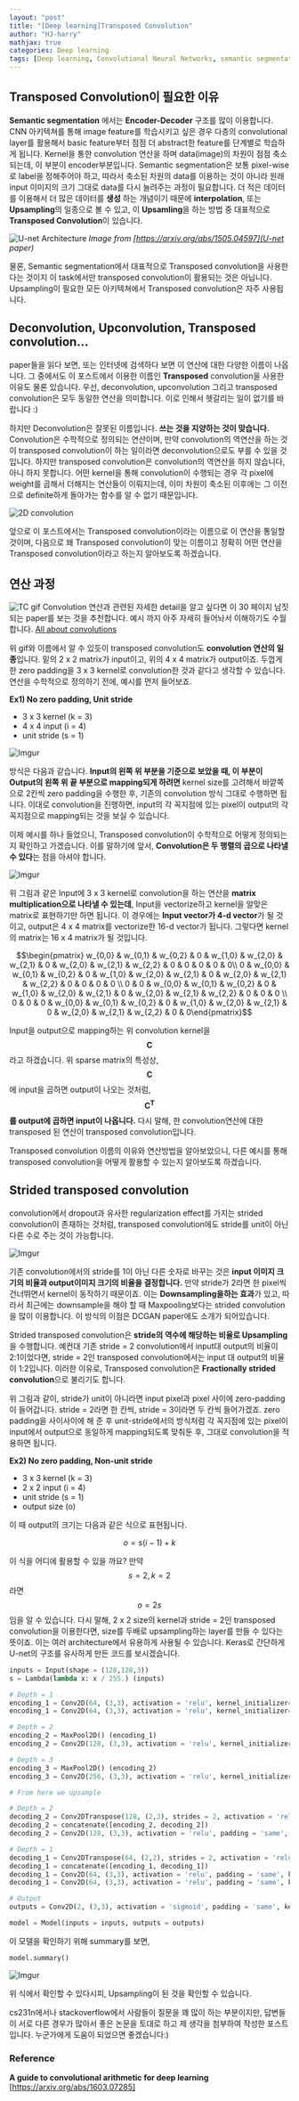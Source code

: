 ```yaml
---
layout: "post"
title: "[Deep learning]Transposed Convolution"
author: "HJ-harry"
mathjax: true
categories: Deep learning
tags: [Deep learning, Convolutional Neural Networks, semantic segmentation, Keras]
---
```


## Transposed Convolution이 필요한 이유

**Semantic segmentation** 에서는 **Encoder-Decoder** 구조를 많이 이용합니다. CNN 아키텍쳐를 통해 image feature를 학습시키고 싶은 경우 다층의 convolutional layer를 활용해서 basic feature부터 점점 더 abstract한 feature를 단계별로 학습하게 됩니다. Kernel을 통한 convolution 연산을 하며 data(image)의 차원이 점점 축소되는데, 이 부분이 encoder부분입니다. Semantic segmentation은 보통 pixel-wise로 label을 정해주어야 하고, 따라서 축소된 차원의 data를 이용하는 것이 아니라 원래 input 이미지의 크기 그대로 data를 다시 늘려주는 과정이 필요합니다. 더 적은 데이터를 이용해서 더 많은 데이터를 **생성** 하는 개념이기 때문에 **interpolation**, 또는 **Upsampling**의 일종으로 볼 수 있고, 이 **Upsamling**을 하는 방법 중 대표적으로 **Transposed Convolution**이 있습니다.  

![U-net Architecture](http://openresearch.ai/uploads/default/original/1X/ec0ac2e2d2df8f213b916453375ccee95a254ac3.png)
*Image from [https://arxiv.org/abs/1505.04597](U-net paper)*

물론, Semantic segmentation에서 대표적으로 Transposed convolution을 사용한다는 것이지 이 task에서만 transposed convolution이 활용되는 것은 아닙니다. Upsampling이 필요한 모든 아키텍쳐에서 Transposed convolution은 자주 사용됩니다.

## Deconvolution, Upconvolution, Transposed convolution...

paper들을 읽다 보면, 또는 인터넷에 검색하다 보면 이 연산에 대한 다양한 이름이 나옵니다. 그 중에서도 이 포스트에서 이용한 이름인 **Transposed** convolution을 사용한 이유도 물론 있습니다. 우선, deconvolution, upconvolution 그리고 transposed convolution은 모두 동일한 연산을 의미합니다. 이로 인해서 헷갈리는 일이 없기를 바랍니다 :)  

하지만 Deconvolution은 잘못된 이름입니다. **쓰는 것을 지양하는 것이 맞습니다.** Convolution은 수학적으로 정의되는 연산이며, 만약 convolution의 역연산을 하는 것이 transposed convolution이 하는 일이라면 deconvolution으로도 부를 수 있을 것입니다. 하지만 transposed convolution은 convolution의 역연산을 하지 않습니다, 아니 하지 못합니다. 어떤 kernel을 통해 convolution이 수행되는 경우 각 pixel에 weight를 곱해서 더해지는 연산들이 이뤄지는데, 이미 차원이 축소된 이후에는 그 이전으로 definite하게 돌아가는 함수를 알 수 없기 때문입니다.

![2D convolution](http://colah.github.io/posts/2014-07-Understanding-Convolutions/img/RiverTrain-ImageConvDiagram.png)

앞으로 이 포스트에서는 Transposed convolution이라는 이름으로 이 연산을 통일할 것이며, 다음으로 왜 Transposed convolution이 맞는 이름이고 정확히 어떤 연산을 Transposed convolution이라고 하는지 알아보도록 하겠습니다.

## 연산 과정
![TC gif](https://i.stack.imgur.com/YyCu2.gif)
Convolution 연산과 관련된 자세한 detail을 알고 싶다면 이 30 페이지 남짓 되는 paper를 보는 것을 추천합니다. 예시 까지 아주 자세히 들어놔서 이해하기도 수월합니다. [All about convolutions](https://arxiv.org/abs/1603.07285)  

위 gif와 이름에서 알 수 있듯이 transposed convolution도 **convolution 연산의 일종**입니다. 밑의 2 x 2 matrix가 input이고, 위의 4 x 4 matrix가 output이죠. 두껍게 한 zero padding을 3 x 3 kernel로 convolution한 것과 같다고 생각할 수 있습니다. 연산을 수학적으로 정의하기 전에, 예시를 먼저 들어보죠.

**Ex1) No zero padding, Unit stride**

- 3 x 3 kernel (k = 3)
- 4 x 4 input (i = 4)
- unit stride (s = 1)

![Imgur](https://i.imgur.com/cOjpHEb.png)

방식은 다음과 같습니다. **Input의 왼쪽 위 부분을 기준으로 보았을 때, 이 부분이 Output의 왼쪽 위 끝 부분으로 mapping되게 하려면** kernel size를 고려해서 바깥쪽으로 2칸씩 zero padding을 수행한 후, 기존의 convolution 방식 그대로 수행하면 됩니다. 이대로 convolution을 진행하면, input의 각 꼭지점에 있는 pixel이 output의 각 꼭지점으로 mapping되는 것을 보실 수 있습니다.  

이제 예시를 하나 들었으니, Transposed convolution이 수학적으로 어떻게 정의되는지 확인하고 가겠습니다. 이를 말하기에 앞서, **Convolution은 두 행렬의 곱으로 나타낼 수 있다**는 점을 아셔야 합니다.

![Imgur](https://i.imgur.com/lq7MRTx.png)

위 그림과 같은 Input에 3 x 3 kernel로 convolution을 하는 연산을 **matrix multiplication으로 나타낼 수 있는데**, Input을 vectorize하고 kernel을 알맞은 matrix로 표현하기만 하면 됩니다. 이 경우에는 **Input vector가 4-d vector**가 될 것이고, output은 4 x 4 matrix를 vectorize한 16-d vector가 됩니다. 그렇다면 kernel의 matrix는 16 x 4 matrix가 될 것입니다.

$$\begin{pmatrix} w_{0,0} & w_{0,1} & w_{0,2} & 0 & w_{1,0} & w_{2,0} & w_{2,1} & 0 & w_{2,0} & w_{2,1} & w_{2,2} & 0 & 0 & 0 & 0 & 0\\ 0 & w_{0,0} & w_{0,1} & w_{0,2} & 0 & w_{1,0} & w_{2,0} & w_{2,1} & 0 & w_{2,0} & w_{2,1} & w_{2,2} & 0 & 0 & 0 & 0 \\ 0 & 0 & w_{0,0} & w_{0,1} & w_{0,2} & 0 & w_{1,0} & w_{2,0} & w_{2,1} & 0 & w_{2,0} & w_{2,1} & w_{2,2} & 0 & 0 & 0 \\ 0 & 0 & 0 & w_{0,0} & w_{0,1} & w_{0,2} & 0 & w_{1,0} & w_{2,0} & w_{2,1} & 0 & w_{2,0} & w_{2,1} & w_{2,2} & 0 & 0\end{pmatrix}$$

Input을 output으로 mapping하는 위 convolution kernel을 $$\mathbf{C}$$ 라고 하겠습니다. 위 sparse matrix의 특성상, $$\mathbf{C}$$ 에 input을 곱하면 output이 나오는 것처럼, **$$\mathbf{C^T}$$ 를 output에 곱하면 input이 나옵니다.** 다시 말해, 한 convolution연산에 대한 transposed 된 연산이 transposed convolution입니다.  

Transposed convolution 이름의 이유와 연산방법을 알아보았으니, 다른 예시를 통해 transposed convolution을 어떻게 활용할 수 있는지 알아보도록 하겠습니다.

## Strided transposed convolution

convolution에서 dropout과 유사한 regularization effect를 가지는 strided convolution이 존재하는 것처럼, transposed convolution에도 stride를 unit이 아닌 다른 수로 주는 것이 가능합니다.

![Imgur](https://i.imgur.com/RIjUkyD.png)

기존 convolution에서의 stride를 1이 아닌 다른 숫자로 바꾸는 것은 **input 이미지 크기의 비율과 output이미지 크기의 비율을 결정합니다.** 만약 stride가 2라면 한 pixel씩 건너뛰면서 kernel이 동작하기 때문이죠. 이는 **Downsampling을하는 효과**가 있고, 따라서 최근에는 downsample을 해야 할 때 Maxpooling보다는 strided convolution을 많이 이용합니다. 이 방식의 이점은 DCGAN paper에도 소개가 되어있습니다.

Strided transposed convolution은 **stride의 역수에 해당하는 비율로 Upsampling**을 수행합니다. 예컨대 기존 stride = 2 convolution에서 input대 output의 비율이 2:1이었다면, stride = 2인 transposed convolution에서는 input 대 output의 비율이 1:2입니다. 이러한 이유로, Transposed convolution은 **Fractionally strided convolution**으로 불리기도 합니다.

위 그림과 같이, stride가 unit이 아니라면 input pixel과 pixel 사이에 zero-padding이 들어갑니다. stride = 2라면 한 칸씩, stride = 3이라면 두 칸씩 들어가겠죠. zero padding을 사이사이에 해 준 후 unit-stride에서의 방식처럼 각 꼭지점에 있는 pixel이 input에서 output으로 동일하게 mapping되도록 맞춰둔 후, 그대로 convolution을 적용하면 됩니다.  

**Ex2) No zero padding, Non-unit stride**

- 3 x 3 kernel (k = 3)
- 2 x 2 input (i = 4)
- unit stride (s = 1)
- output size (o)

이 때 output의 크기는 다음과 같은 식으로 표현됩니다.  

$$o = s(i-1) + k$$

이 식을 어디에 활용할 수 있을 까요? 만약 $$s = 2, k = 2$$라면 $$o = 2s$$임을 알 수 있습니다.
다시 말해, 2 x 2 size의 kernel과 stride = 2인 transposed convolution을 이용한다면, size를 두배로 upsampling하는 layer를 만들 수 있다는 뜻이죠. 이는 여러 architecture에서 유용하게 사용될 수 있습니다. Keras로 간단하게 U-net의 구조를 유사하게 만든 코드를 보시겠습니다.

```python
inputs = Input(shape = (128,128,3))
s = Lambda(lambda x: x / 255.) (inputs)

# Depth = 1
encoding_1 = Conv2D(64, (3,3), activation = 'relu', kernel_initializer= 'he_normal', padding = 'same') (s)
encoding_1 = Conv2D(64, (3,3), activation = 'relu', kernel_initializer= 'he_normal', padding = 'same') (encoding_1)

# Depth = 2
encoding_2 = MaxPool2D() (encoding_1)
encoding_2 = Conv2D(128, (3,3), activation = 'relu', kernel_initializer= 'he_normal', padding = 'same') (encoding_2)

# Depth = 3
encoding_3 = MaxPool2D() (encoding_2)
encoding_3 = Conv2D(256, (3,3), activation = 'relu', kernel_initializer= 'he_normal', padding = 'same') (encoding_3)

# From here we upsample

# Depth = 2
decoding_2 = Conv2DTranspose(128, (2,2), strides = 2, activation = 'relu', kernel_initializer= 'he_normal', padding = 'same') (encoding_3)
decoding_2 = concatenate([encoding_2, decoding_2])
decoding_2 = Conv2D(128, (3,3), activation = 'relu', padding = 'same', kernel_initializer= 'he_normal') (decoding_2)

# Depth = 1
decoding_1 = Conv2DTranspose(64, (2,2), strides = 2, activation = 'relu', padding = 'same', kernel_initializer= 'he_normal') (decoding_2)
decoding_1 = concatenate([encoding_1, decoding_1])
decoding_1 = Conv2D(64, (3,3), activation = 'relu', padding = 'same', kernel_initializer= 'he_normal') (decoding_1)
decoding_1 = Conv2D(64, (3,3), activation = 'relu', padding = 'same', kernel_initializer= 'he_normal') (decoding_1)

# Output
outputs = Conv2D(2, (3,3), activation = 'sigmoid', padding = 'same', kernel_initializer= 'he_normal') (decoding_1)

model = Model(inputs = inputs, outputs = outputs)
```
이 모델을 확인하기 위해 summary를 보면,
```python
model.summary()
```
![Imgur](https://i.imgur.com/LyWNNKV.png)

위 식에서 확인할 수 있다시피, Upsampling이 된 것을 확인할 수 있습니다.  

cs231n에서나 stackoverflow에서 사람들이 질문을 꽤 많이 하는 부분이지만, 답변들이 서로 다른 경우가 많아서 좋은 논문을 토대로 하고 제 생각을 첨부하여 작성한 포스트입니다. 누군가에게 도움이 되었으면 좋겠습니다:)

### Reference
**A guide to convolutional arithmetic for deep learning**
[https://arxiv.org/abs/1603.07285]

